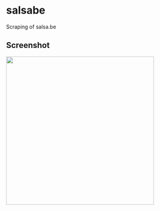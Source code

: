 # salsabe

Scraping of salsa.be

## Screenshot
<img src="https://raw.githubusercontent.com/Dvergar/salsabe_flutter/master/screen.png" width="400">
